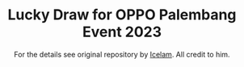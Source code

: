 <h1 align="center">Lucky Draw for OPPO Palembang Event 2023</h1>
<p align="center">
    For the details see original repository by <a href="https://github.com/icelam/random-name-picker">Icelam</a>. All credit to him.
</p>
